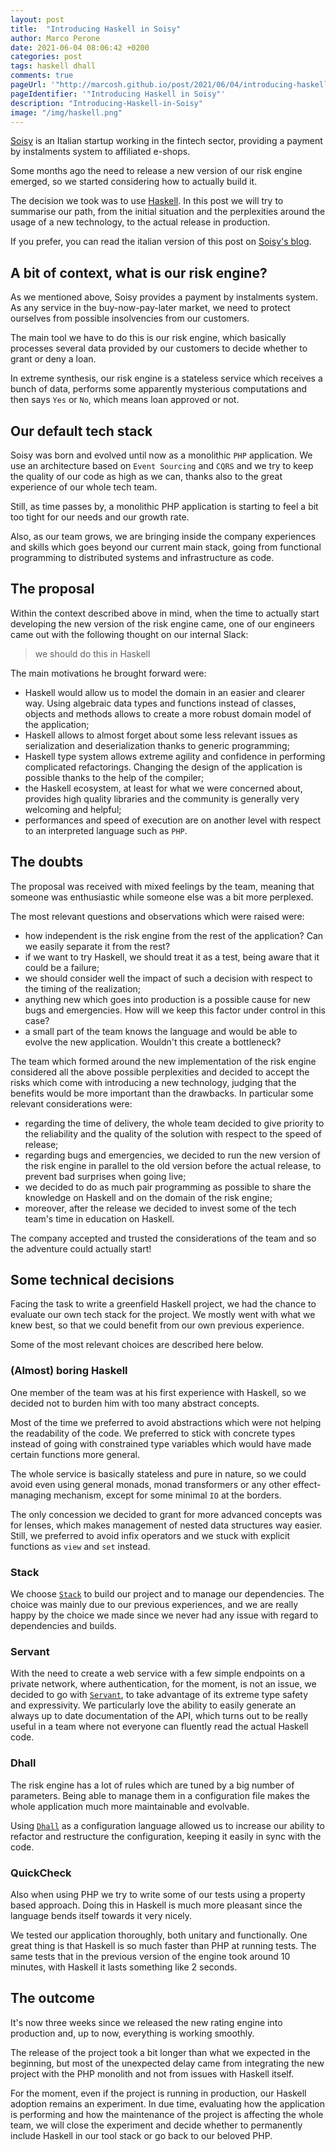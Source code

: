 ```yaml
---
layout: post
title:  "Introducing Haskell in Soisy"
author: Marco Perone
date: 2021-06-04 08:06:42 +0200
categories: post
tags: haskell dhall
comments: true
pageUrl: '"http://marcosh.github.io/post/2021/06/04/introducing-haskell-in-soisy.html"'
pageIdentifier: '"Introducing Haskell in Soisy"'
description: "Introducing-Haskell-in-Soisy"
image: "/img/haskell.png"
---
```


[Soisy](https://www.soisy.it/) is an Italian startup working in the fintech sector, providing a payment by instalments system to affiliated e-shops.

Some months ago the need to release a new version of our risk engine emerged, so we started considering how to actually build it.

The decision we took was to use [Haskell](https://www.haskell.org/). In this post we will try to summarise our path, from the initial situation and the perplexities around the usage of a new technology, to the actual release in production.

If you prefer, you can read the italian version of this post on [Soisy's blog](https://www.soisy.it/introduzione-haskell-stack-tecnologico/).

## A bit of context, what is our risk engine?

As we mentioned above, Soisy provides a payment by instalments system. As any service in the buy-now-pay-later market, we need to protect ourselves from possible insolvencies from our customers.

The main tool we have to do this is our risk engine, which basically processes several data provided by our customers to decide whether to grant or deny a loan.

In extreme synthesis, our risk engine is a stateless service which receives a bunch of data, performs some apparently mysterious computations and then says `Yes` or `No`, which means loan approved or not.

## Our default tech stack

Soisy was born and evolved until now as a monolithic `PHP` application. We use an architecture based on `Event Sourcing` and `CQRS` and we try to keep the quality of our code as high as we can, thanks also to the great experience of our whole tech team.

Still, as time passes by, a monolithic PHP application is starting to feel a bit too tight for our needs and our growth rate.

Also, as our team grows, we are bringing inside the company experiences and skills which goes beyond our current main stack, going from functional programming to distributed systems and infrastructure as code.

## The proposal

Within the context described above in mind, when the time to actually start developing the new version of the risk engine came, one of our engineers came out with the following thought on our internal Slack:

> we should do this in Haskell

The main motivations he brought forward were:

- Haskell would allow us to model the domain in an easier and clearer way. Using algebraic data types and functions instead of classes, objects and methods allows to create a more robust domain model of the application;
- Haskell allows to almost forget about some less relevant issues as serialization and deserialization thanks to generic programming;
- Haskell type system allows extreme agility and confidence in performing complicated refactorings. Changing the design of the application is possible thanks to the help of the compiler;
- the Haskell ecosystem, at least for what we were concerned about, provides high quality libraries and the community is generally very welcoming and helpful;
- performances and speed of execution are on another level with respect to an interpreted language such as `PHP`.

## The doubts

The proposal was received with mixed feelings by the team, meaning that someone was enthusiastic while someone else was a bit more perplexed.

The most relevant questions and observations which were raised were:

- how independent is the risk engine from the rest of the application? Can we easily separate it from the rest?
- if we want to try Haskell, we should treat it as a test, being aware that it could be a failure;
- we should consider well the impact of such a decision with respect to the timing of the realization;
- anything new which goes into production is a possible cause for new bugs and emergencies. How will we keep this factor under control in this case?
- a small part of the team knows the language and would be able to evolve the new application. Wouldn't this create a bottleneck?

The team which formed around the new implementation of the risk engine considered all the above possible perplexities and decided to accept the risks which come with introducing a new technology, judging that the benefits would be more important than the drawbacks. In particular some relevant considerations were:

- regarding the time of delivery, the whole team decided to give priority to the reliability and the quality of the solution with respect to the speed of release;
- regarding bugs and emergencies, we decided to run the new version of the risk engine in parallel to the old version before the actual release, to prevent bad surprises when going live;
- we decided to do as much pair programming as possible to share the knowledge on Haskell and on the domain of the risk engine;
- moreover, after the release we decided to invest some of the tech team's time in education on Haskell.

The company accepted and trusted the considerations of the team and so the adventure could actually start!

## Some technical decisions

Facing the task to write a greenfield Haskell project, we had the chance to evaluate our own tech stack for the project. We mostly went with what we knew best, so that we could benefit from our own previous experience.

Some of the most relevant choices are described here below.

### (Almost) boring Haskell

One member of the team was at his first experience with Haskell, so we decided not to burden him with too many abstract concepts.

Most of the time we preferred to avoid abstractions which were not helping the readability of the code. We preferred to stick with concrete types instead of going with constrained type variables which would have made certain functions more general.

The whole service is basically stateless and pure in nature, so we could avoid even using general monads, monad transformers or any other effect-managing mechanism, except for some minimal `IO` at the borders.

The only concession we decided to grant for more advanced concepts was for lenses, which makes management of nested data structures way easier. Still, we preferred to avoid infix operators and we stuck with explicit functions as `view` and `set` instead.

### Stack

We choose [`Stack`](https://docs.haskellstack.org/en/stable/README/) to build our project and to manage our dependencies. The choice was mainly due to our previous experiences, and we are really happy by the choice we made since we never had any issue with regard to dependencies and builds.

### Servant

With the need to create a web service with a few simple endpoints on a private network, where authentication, for the moment, is not an issue, we decided to go with [`Servant`](https://haskell-servant.github.io/), to take advantage of its extreme type safety and expressivity. We particularly love the ability to easily generate an always up to date documentation of the API, which turns out to be really useful in a team where not everyone can fluently read the actual Haskell code.

### Dhall

The risk engine has a lot of rules which are tuned by a big number of parameters. Being able to manage them in a configuration file makes the whole application much more maintainable and evolvable.

Using [`Dhall`](https://dhall-lang.org/) as a configuration language allowed us to increase our ability to refactor and restructure the configuration, keeping it easily in sync with the code.

### QuickCheck

Also when using PHP we try to write some of our tests using a property based approach. Doing this in Haskell is much more pleasant since the language bends itself towards it very nicely.

We tested our application thoroughly, both unitary and functionally. One great thing is that Haskell is so much faster than PHP at running tests. The same tests that in the previous version of the engine took around 10 minutes, with Haskell it lasts something like 2 seconds.

## The outcome

It's now three weeks since we released the new rating engine into production and, up to now, everything is working smoothly.

The release of the project took a bit longer than what we expected in the beginning, but most of the unexpected delay came from integrating the new project with the PHP monolith and not from issues with Haskell itself.

For the moment, even if the project is running in production, our Haskell adoption remains an experiment. In due time, evaluating how the application is performing and how the maintenance of the project is affecting the whole team, we will close the experiment and decide whether to permanently include  Haskell in our tool stack or go back to our beloved PHP.
